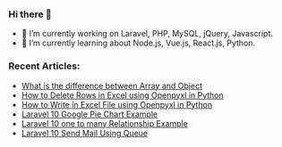 <!--
**vidvatek/vidvatek** is a ✨ _special_ ✨ repository because its `README.md` (this file) appears on your GitHub profile.

Here are some ideas to get you started:

- 🔭 I’m currently working on ...
- 🌱 I’m currently learning ...
- 👯 I’m looking to collaborate on ...
- 🤔 I’m looking for help with ...
- 💬 Ask me about ...
- 📫 How to reach me: ...
- 😄 Pronouns: ...
- ⚡ Fun fact: ...
-->

### Hi there 👋

- 🔭 I’m currently working on Laravel, PHP, MySQL, jQuery, Javascript.
- 🌱 I’m currently learning about Node.js, Vue.js, React.js, Python.

### Recent Articles:

- [What is the difference between Array and Object](https://vidvatek.com/post/what-is-the-difference-between-array-and-object)
- [How to Delete Rows in Excel using Openpyxl in Python](https://vidvatek.com/post/how-to-delete-rows-in-excel-using-openpyxl-in-python)
- [How to Write in Excel File using Openpyxl in Python](https://vidvatek.com/post/how-to-write-in-excel-file-using-openpyxl-in-python)
- [Laravel 10 Google Pie Chart Example](https://vidvatek.com/post/laravel-10-google-pie-chart-example)
- [Laravel 10 one to many Relationship Example](https://vidvatek.com/post/laravel-10-one-to-many-relationship-example)
- [Laravel 10 Send Mail Using Queue](https://vidvatek.com/post/laravel-10-send-mail-using-queue)
